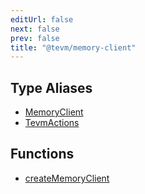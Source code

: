```yaml
---
editUrl: false
next: false
prev: false
title: "@tevm/memory-client"
---
```


## Type Aliases

- [MemoryClient](/reference/tevm/memory-client/type-aliases/memoryclient/)
- [TevmActions](/reference/tevm/memory-client/type-aliases/tevmactions/)

## Functions

- [createMemoryClient](/reference/tevm/memory-client/functions/creatememoryclient/)
